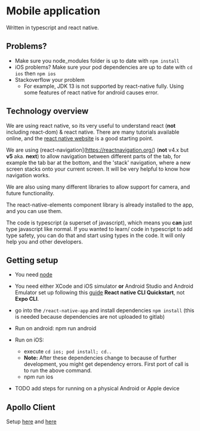 # Mobile application

Written in typescript and react native.

## Problems?

- Make sure you node_modules folder is up to date with `npm install`
- iOS problems? Make sure your pod dependencies are up to date with `cd ios` then `npm ios`
- Stackoverflow your problem
  - For example, JDK 13 is not supported by react-native fully. Using some features of react native for android causes error.

## Technology overview

We are using react native, so its very useful to understand react (**not** including react-dom) & react native. There are many tutorials available online, and the [react native website](https://facebook.github.io/react-native/) is a good starting point.

We are using (react-navigation](https://reactnavigation.org/) (**not** v4.x but **v5** aka. **next**) to allow navigation between different parts of the tab, for example the tab bar at the bottom, and the 'stack' navigation, where a new screen stacks onto your current screen. It will be very helpful to know how navigation works.

We are also using many different libraries to allow support for camera, and future functionality.

The react-native-elements component library is already installed to the app, and you can use them.

The code is typescript (a superset of javascript), which means you **can** just type javascript like normal. If you wanted to learn/ code in typescript to add type safety, you can do that and start using types in the code. It will only help you and other developers.

## Getting setup

- You need [node](http://nodejs.org/)
- You need either XCode and iOS simulator **or** Android Studio and Android Emulator set up following this [guide](https://facebook.github.io/react-native/docs/next/getting-started) **React native CLI Quickstart**, not **Expo CLI**.
- go into the `/react-native-app` and install dependencies `npm install` (this is needed because dependencies are not uploaded to gitlab)
- Run on android: npm run android
- Run on iOS:

  - execute `cd ios; pod install; cd..`
  - **Note:** After these dependencies change to because of further development, you might get dependency errors. First port of call is to run the above command.
  - npm run ios

- TODO add steps for running on a physical Android or Apple device

## Apollo Client
Setup [here](https://www.apollographql.com/docs/react/get-started/) and
[here](https://github.com/jaydenseric/apollo-upload-examples)

